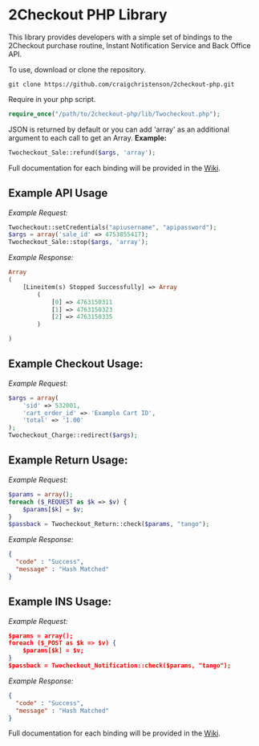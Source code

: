 2Checkout PHP Library
=====================

This library provides developers with a simple set of bindings to the 2Checkout purchase routine, Instant Notification Service and Back Office API.

To use, download or clone the repository.

```shell
git clone https://github.com/craigchristenson/2checkout-php.git
```

Require in your php script.

```php
require_once("/path/to/2checkout-php/lib/Twocheckout.php");
```

JSON is returned by default or you can add 'array' as an additional argument to each call to get an Array.
**Example:**
```php
Twocheckout_Sale::refund($args, 'array');
```

Full documentation for each binding will be provided in the [Wiki](https://github.com/craigchristenson/2checkout-php/wiki).


Example API Usage
-----------------

*Example Request:*

```php
Twocheckout::setCredentials("apiusername", "apipassword");
$args = array('sale_id' => 4753855417);
Twocheckout_Sale::stop($args, 'array');
```

*Example Response:*

```php
Array
(
    [Lineitem(s) Stopped Successfully] => Array
        (
            [0] => 4763150311
            [1] => 4763150323
            [2] => 4763150335
        )

)
```

Example Checkout Usage:
-----------------------

*Example Request:*

```php
$args = array(
    'sid' => 532001,
    'cart_order_id' => 'Example Cart ID',
    'total' => '1.00'
);
Twocheckout_Charge::redirect($args);
```

Example Return Usage:
---------------------

*Example Request:*

```php
$params = array();
foreach ($_REQUEST as $k => $v) {
    $params[$k] = $v;
}
$passback = Twocheckout_Return::check($params, "tango");
```

*Example Response:*

```json
{
  "code" : "Success",
  "message" : "Hash Matched"
}
```

Example INS Usage:
------------------

*Example Request:*

```json
$params = array();
foreach ($_POST as $k => $v) {
    $params[$k] = $v;
}
$passback = Twocheckout_Notification::check($params, "tango");
```

*Example Response:*

```json
{
  "code" : "Success",
  "message" : "Hash Matched"
}
```

Full documentation for each binding will be provided in the [Wiki](https://github.com/craigchristenson/2checkout-php/wiki).
